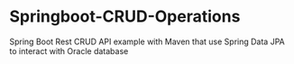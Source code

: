 # Springboot-CRUD-Operations
Spring Boot Rest CRUD API example with Maven that use Spring Data JPA to interact with Oracle database
